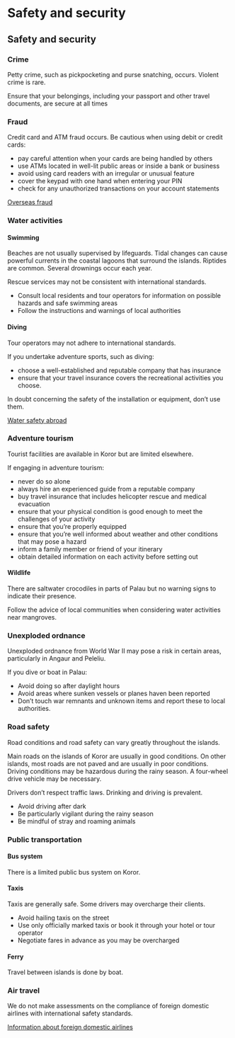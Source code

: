 # Safety and security

## Safety and security

### Crime

Petty crime, such as pickpocketing and purse snatching, occurs. Violent crime is rare.

Ensure that your belongings, including your passport and other travel documents, are secure at all times

### Fraud

Credit card and ATM fraud occurs. Be cautious when using debit or credit cards:

* pay careful attention when your cards are being handled by others
* use ATMs located in well-lit public areas or inside a bank or business
* avoid using card readers with an irregular or unusual feature
* cover the keypad with one hand when entering your PIN
* check for any unauthorized transactions on your account statements

[Overseas fraud](https://travel.gc.ca/travelling/health-safety/overseas-fraud)

### Water activities

#### Swimming

Beaches are not usually supervised by lifeguards. Tidal changes can cause powerful currents in the coastal lagoons that surround the islands. Riptides are common. Several drownings occur each year.

Rescue services may not be consistent with international standards.

* Consult local residents and tour operators for information on possible hazards and safe swimming areas
* Follow the instructions and warnings of local authorities

#### Diving

Tour operators may not adhere to international standards.

If you undertake adventure sports, such as diving:

* choose a well-established and reputable company that has insurance
* ensure that your travel insurance covers the recreational activities you choose.

In doubt concerning the safety of the installation or equipment, don’t use them.

[Water safety abroad](https://travel.gc.ca/travelling/health-safety/water-safety)

### Adventure tourism

Tourist facilities are available in Koror but are limited elsewhere.

If engaging in adventure tourism:

* never do so alone
* always hire an experienced guide from a reputable company
* buy travel insurance that includes helicopter rescue and medical evacuation
* ensure that your physical condition is good enough to meet the challenges of your activity
* ensure that you’re properly equipped
* ensure that you’re well informed about weather and other conditions that may pose a hazard
* inform a family member or friend of your itinerary
* obtain detailed information on each activity before setting out

#### Wildlife

There are saltwater crocodiles in parts of Palau but no warning signs to indicate their presence.

Follow the advice of local communities when considering water activities near mangroves.

### Unexploded ordnance

Unexploded ordnance from World War II may pose a risk in certain areas, particularly in Angaur and Peleliu.

If you dive or boat in Palau:

* Avoid doing so after daylight hours
* Avoid areas where sunken vessels or planes haven been reported
* Don’t touch war remnants and unknown items and report these to local authorities.

### Road safety

Road conditions and road safety can vary greatly throughout the islands.

Main roads on the islands of Koror are usually in good conditions. On other islands, most roads are not paved and are usually in poor conditions. Driving conditions may be hazardous during the rainy season. A four-wheel drive vehicle may be necessary.

Drivers don’t respect traffic laws. Drinking and driving is prevalent.

* Avoid driving after dark
* Be particularly vigilant during the rainy season
* Be mindful of stray and roaming animals

### Public transportation

#### Bus system

There is a limited public bus system on Koror.

#### Taxis

Taxis are generally safe. Some drivers may overcharge their clients.

* Avoid hailing taxis on the street
* Use only officially marked taxis or book it through your hotel or tour operator
* Negotiate fares in advance as you may be overcharged

#### Ferry

Travel between islands is done by boat.

### Air travel

We do not make assessments on the compliance of foreign domestic airlines with international safety standards.

[Information about foreign domestic airlines](https://travel.gc.ca/air/in-flight-safety#other)